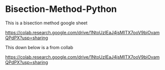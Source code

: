 # Bisection-Method-Python
This is a bisection method google sheet


https://colab.research.google.com/drive/1NtoUzIEaJ4jsMITX7ooV9biOvamQPdPX?usp=sharing


This down below is a from collab


https://colab.research.google.com/drive/1NtoUzIEaJ4jsMITX7ooV9biOvamQPdPX?usp=sharing
